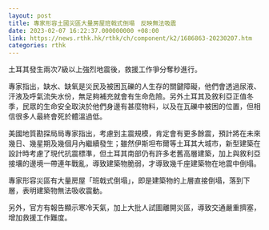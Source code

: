 ```yaml
---
layout: post
title: 專家形容土國災區大量房屋班戟式倒塌　反映無法吸震
date: 2023-02-07 16:22:37.000000000 +08:00
link: https://news.rthk.hk/rthk/ch/component/k2/1686863-20230207.htm
categories: rthk
---
```


土耳其發生兩次7級以上強烈地震後，救援工作爭分奪秒進行。

專家指出，缺水、缺氧是災民及被困瓦礫的人生存的關鍵障礙，他們會透過尿液、汗液及呼氣流失水份，無足夠補充就會有生命危險。另外土耳其及敘利亞正值冬季，民眾的生命安全取決於他們身邊有甚麼物料，以及在瓦礫中被困的位置，但相信很多人最終會死於體溫過低。

美國地質勘探局局專家指出，考慮到主震規模，肯定會有更多餘震，預計將在未來幾日、幾星期及幾個月內繼續發生；雖然伊斯坦布爾等土耳其大城市，新型建築在設計時考慮了現代抗震標準，但土耳其南部仍有許多老舊高層建築，加上與敘利亞接壤的邊境一帶連年戰亂，導致建築物脆弱，才導致幾千座建築物在地震中倒塌。

專家形容災區有大量房屋「班戟式倒塌」，即是建築物的上層直接倒塌，落到下層，表明建築物無法吸收震動。

另外，官方有報告顯示寒冷天氣，加上大批人試圖離開災區，導致交通嚴重擠塞，增加救援工作難度。
